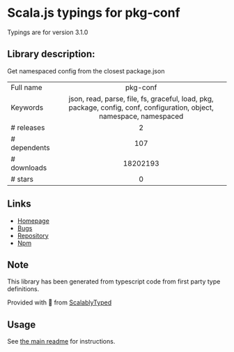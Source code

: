 
# Scala.js typings for pkg-conf

Typings are for version 3.1.0

## Library description:
Get namespaced config from the closest package.json

|                    |                 |
| ------------------ | :-------------: |
| Full name          | pkg-conf |
| Keywords           | json, read, parse, file, fs, graceful, load, pkg, package, config, conf, configuration, object, namespace, namespaced |
| # releases         | 2 |
| # dependents       | 107 |
| # downloads        | 18202193 |
| # stars            | 0 |

## Links
- [Homepage](https://github.com/sindresorhus/pkg-conf#readme)
- [Bugs](https://github.com/sindresorhus/pkg-conf/issues)
- [Repository](https://github.com/sindresorhus/pkg-conf)
- [Npm](https://www.npmjs.com/package/pkg-conf)
    


## Note
This library has been generated from typescript code from first party type definitions.

Provided with :purple_heart: from [ScalablyTyped](https://github.com/oyvindberg/ScalablyTyped)

## Usage
See [the main readme](../../readme.md) for instructions.


